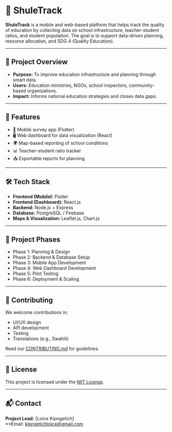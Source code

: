 # 📘 ShuleTrack

**ShuleTrack** is a mobile and web-based platform that helps track the quality of education by collecting data on school infrastructure, teacher-student ratios, and student population. The goal is to support data-driven planning, resource allocation, and SDG 4 (Quality Education).

---

## 🚀 Project Overview

- **Purpose:** To improve education infrastructure and planning through smart data.
- **Users:** Education ministries, NGOs, school inspectors, community-based organizations.
- **Impact:** Informs national education strategies and closes data gaps.

---

## 🧩 Features

- 📱 Mobile survey app (Flutter)
- 🖥️ Web dashboard for data visualization (React)
- 🌍 Map-based reporting of school conditions
- 📊 Teacher–student ratio tracker
- 📤 Exportable reports for planning

---

## 🛠 Tech Stack

- **Frontend (Mobile):** Flutter
- **Frontend (Dashboard):** React.js
- **Backend:** Node.js + Express
- **Database:** PostgreSQL / Firebase
- **Maps & Visualization:** Leaflet.js, Chart.js

---

## 📅 Project Phases

- Phase 1: Planning & Design  
- Phase 2: Backend & Database Setup  
- Phase 3: Mobile App Development  
- Phase 4: Web Dashboard Development  
- Phase 5: Pilot Testing  
- Phase 6: Deployment & Scaling  

---

## 👥 Contributing

We welcome contributions in:
- UI/UX design
- API development
- Testing
- Translations (e.g., Swahili)

Read our [CONTRIBUTING.md](CONTRIBUTING.md) for guidelines.

---

## 📜 License

This project is licensed under the [MIT License](LICENSE).

---

## 📬 Contact

**Project Lead:** [Loice Kipngetich]  
**Email: kipngetichloice@gmail.com  
